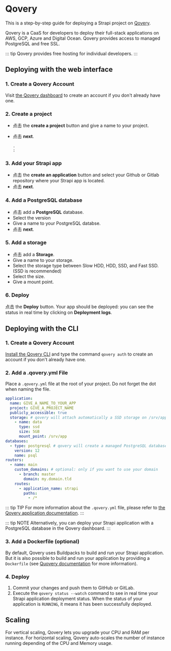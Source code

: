 # Qovery

This is a step-by-step guide for deploying a Strapi project on [Qovery](https://www.qovery.com).

Qovery is a CaaS for developers to deploy their full-stack applications on AWS, GCP, Azure and Digital Ocean. Qovery provides access to managed PostgreSQL and free SSL.

::: tip
Qovery provides free hosting for individual developers.
:::

## Deploying with the web interface

### 1. Create a Qovery Account

Visit [the Qovery dashboard](https://start.qovery.com) to create an account if you don't already have one.

### 2. Create a project

- 点击 the **create a project** button and give a name to your project.
- 点击 **next**.

  ```
  .
  :
  ```

### 3. Add your Strapi app

- 点击 the **create an application** button and select your Github or Gitlab repository where your Strapi app is located.
- 点击 **next**.

### 4. Add a PostgreSQL database

- 点击 add a **PostgreSQL** database.
- Select the version
- Give a name to your PostgreSQL databse.
- 点击 **next**.

### 5. Add a storage

- 点击 add a **Storage**.
- Give a name to your storage.
- Select the storage type between Slow HDD, HDD, SSD, and Fast SSD. (SSD is recommended)
- Select the size.
- Give a mount point.

### 6. Deploy

点击 the **Deploy** button. Your app should be deployed: you can see the status in real time by clicking on **Deployment logs**.

## Deploying with the CLI

### 1. Create a Qovery Account

[Install the Qovery CLI](https://docs.qovery.com/docs/using-qovery/interface/cli/) and type the command `qovery auth` to create an account if you don't already have one.

### 2. Add a .qovery.yml File

Place a `.qovery.yml` file at the root of your project. Do not forget the dot when naming the file.

```yaml
application:
  name: GIVE_A_NAME_TO_YOUR_APP
  project: GIVE_A_PROJECT_NAME
  publicly_accessible: true
  storage: # qovery will attach automatically a SSD storage on /srv/app
    - name: data
      type: ssd
      size: 5GB
      mount_point: /srv/app
databases:
  - type: postgresql # qovery will create a managed PostgreSQL database
    version: 12
    name: psql
routers:
  - name: main
    custom_domains: # optional: only if you want to use your domain
      - branch: master
        domain: my.domain.tld
    routes:
      - application_name: strapi
        paths:
          - /*
```

::: tip TIP
For more information about the `.qovery.yml` file, please refer to [the Qovery application documentation](https://docs.qovery.com/docs/using-qovery/configuration/applications).
:::

::: tip NOTE
Alternatively, you can deploy your Strapi application with a PostgreSQL database in the Qovery dashboard.
:::

### 3. Add a Dockerfile (optional)

By default, Qovery uses Buildpacks to build and run your Strapi application. But it is also possible to build and run your application by providing a `Dockerfile` (see [Quovery documentation](https://docs.qovery.com/docs/using-qovery/configuration/applications/#application-build) for more information).

### 4. Deploy

1. Commit your changes and push them to GitHub or GitLab.
2. Execute the `qovery status --watch` command to see in real time your Strapi application deployment status. When the status of your application is `RUNNING`, it means it has been successfully deployed.

## Scaling

For vertical scaling, Qovery lets you upgrade your CPU and RAM per instance. For horizontal scaling, Qovery auto-scales the number of instance running depending of the CPU and Memory usage.
